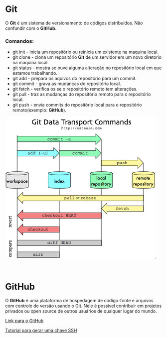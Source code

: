 # Git

O **Git** é um sistema de versionamento de códigos distribuídos. Não confundir com o **GitHub**.

### Comandos:
* git init - inicia um repositório ou reinicia um existente na maquina local.
* git clone - clona um repositório **Git** de um servidor em um novo diretorio na maquina local.
* git status - mostra se ouve alguma alteração no repositório local em que estamos trabalhando.
* git add - prepara os aquivos do repositório para um commit.
* git commit - grava as mudanças do repositório local.
* git fetch - verifica os se o repositório remoto tem alterações.
* git pull - traz as mudanças do repositório remoto para o repositório local.
* git push - envia commits do repositório local para o repositório remoto(exemplo: **GitHub**).

![GDTC](./Assets/GDTC.png "Git Data Transport command").


&nbsp; 
# GitHub

O **GitHub** é uma plataforma de hospedagem de código-fonte e arquivos com controle de versão usando o Git. Nele é possível contribuir em projetos privados ou open source de outros usuários de qualquer lugar do mundo.

[Link para o GitHub](https://github.com/)

[Tutorial para gerar uma chave SSH](https://docs.github.com/pt/authentication/connecting-to-github-with-ssh/generating-a-new-ssh-key-and-adding-it-to-the-ssh-agent)



